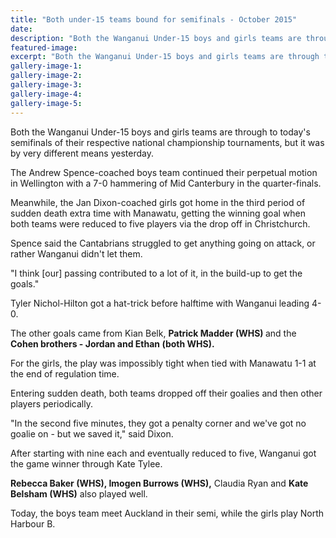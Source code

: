 ```yaml
---
title: "Both under-15 teams bound for semifinals - October 2015"
date: 
description: "Both the Wanganui Under-15 boys and girls teams are through to today's semifinals of their respective national championship tournaments, from Wanganui Chronicle article on 2/10/15..."
featured-image: 
excerpt: "Both the Wanganui Under-15 boys and girls teams are through to today's semifinals of their respective national championship tournaments, but it was by very different means yesterday, from Wanganui Chronicle article on 2/10/15..."
gallery-image-1: 
gallery-image-2: 
gallery-image-3: 
gallery-image-4: 
gallery-image-5: 
---
```


<p>Both the Wanganui Under-15 boys and girls teams are through to today's semifinals of their respective national championship tournaments, but it was by very different means yesterday.</p>
<p>The Andrew Spence-coached boys team continued their perpetual motion in Wellington with a 7-0 hammering of Mid Canterbury in the quarter-finals.</p>
<p>Meanwhile, the Jan Dixon-coached girls got home in the third period of sudden death extra time with Manawatu, getting the winning goal when both teams were reduced to five players via the drop off in Christchurch.</p>
<p>Spence said the Cantabrians struggled to get anything going on attack, or rather Wanganui didn't let them.</p>
<p>"I think [our] passing contributed to a lot of it, in the build-up to get the goals."</p>
<p>Tyler Nichol-Hilton got a hat-trick before halftime with Wanganui leading 4-0.</p>
<p>The other goals came from Kian Belk, <strong>Patrick Madder (WHS)&nbsp;</strong>and the <strong>Cohen brothers - Jordan and Ethan (both WHS).</strong></p>
<p>For the girls, the play was impossibly tight when tied with Manawatu 1-1 at the end of regulation time.</p>
<p>Entering sudden death, both teams dropped off their goalies and then other players periodically.</p>
<p>"In the second five minutes, they got a penalty corner and we've got no goalie on - but we saved it," said Dixon.</p>
<p>After starting with nine each and eventually reduced to five, Wanganui got the game winner through Kate Tylee.</p>
<p><strong>Rebecca Baker (WHS), Imogen Burrows (WHS),</strong> Claudia Ryan and <strong>Kate Belsham (WHS)</strong> also played well.</p>
<p>Today, the boys team meet Auckland in their semi, while the girls play North Harbour B.</p>

